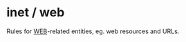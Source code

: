 inet / web
==========

Rules for [WEB](http://en.wikipedia.org/wiki/World_Wide_Web)-related entities, eg. web resources and URLs.
